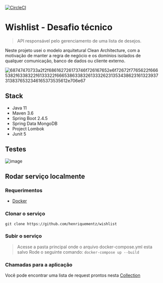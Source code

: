 [![CircleCI](https://circleci.com/gh/henriquementz/wishlist/tree/main.svg?style=svg&circle-token=474393a6e100a934dd80c4f3347accb9d58bb10f)](https://circleci.com/gh/henriquementz/wishlist/tree/main)

# Wishlist - Desafio técnico
> API responsável pelo gerenciamento de uma lista de desejos. 

Neste projeto usei o modelo arquitetural Clean Architecture, com a motivação de manter a regra de negócio e os domínios isolados de qualquer comunicação, banco de dados ou cliente externo. 

![68747470733a2f2f686162726173746f726167652e6f72672f7765622f6665382f6338322f6133322f66653863383261333262313534386231613239373138376532346165373535612e706e67](https://user-images.githubusercontent.com/8506455/124397827-a1341300-dce8-11eb-987b-e42df34d26af.png)


## Stack 
- Java 11 
- Maven 3.6
- Spring Boot 2.4.5
- Spring Data MongoDB
- Project Lombok
- Junit 5

## Testes

![image](https://user-images.githubusercontent.com/8506455/124397390-ea369800-dce5-11eb-937c-b712483ddd8b.png)

## Rodar serviço localmente 

### Requerimentos 
- [Docker](https://www.docker.com/products/docker-desktop)

### Clonar o serviço
`git clone https://github.com/henriquementz/wishlist`

### Subir o serviço 
> Acesse a pasta principal onde o arquivo docker-compose.yml esta salvo
> Rode o seguinte comando: 
`docker-compose up --build`

### Chamadas para a aplicação 
Você pode encontrar uma lista de request prontos nesta [Collection](https://github.com/henriquementz/wishlist/blob/main/WISHLIST.postman_collection.json)

